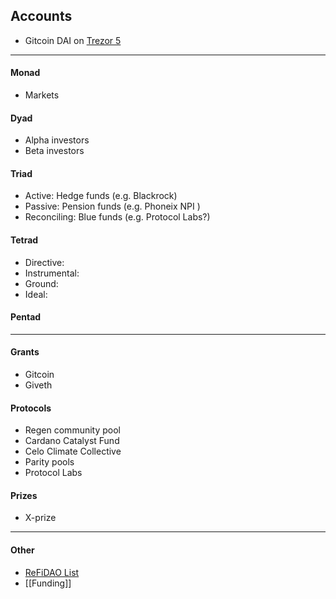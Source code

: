 ## Accounts
- Gitcoin DAI on [Trezor 5](https://etherscan.io/address/0x2Edaa86197A839792a9Befd71DafB328422be84E)

---

#### Monad
- Markets
#### Dyad
- Alpha investors
- Beta investors
#### Triad
- Active: Hedge funds (e.g. Blackrock)
- Passive: Pension funds (e.g. Phoneix NPI )
- Reconciling: Blue funds (e.g. Protocol Labs?)
#### Tetrad
- Directive:
- Instrumental: 
- Ground: 
- Ideal: 
#### Pentad


---
#### Grants
- Gitcoin
- Giveth

#### Protocols 
- Regen community pool 
- Cardano Catalyst Fund
- Celo Climate Collective 
- Parity pools 
- Protocol Labs

#### Prizes
- X-prize
---
#### Other 
- [ReFiDAO List](https://drive.google.com/file/d/1ah5eyRh6smIirbhUKHEa8aMJ3nR-wi7B/view)
- [[Funding]]